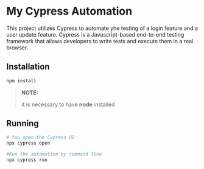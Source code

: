 # My Cypress Automation

This project utilizes Cypress to automate yhe testing of a login feature and a user update feature. Cypress is a Javascript-based end-to-end testing framework that allows developers to write tests and execute them in a real browser.

## Installation
```bash
npm install
```
> **NOTE:**
>
>it is necessary to have **node** installed

## Running
```bash
# You open the Cypress UI
npx cypress open

#Run the automation by command line
npx cypress run
```

